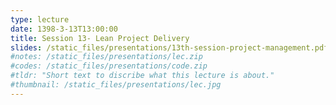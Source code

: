 ```yaml
---
type: lecture
date: 1398-3-13T13:00:00
title: Session 13- Lean Project Delivery
slides: /static_files/presentations/13th-session-project-management.pdf
#notes: /static_files/presentations/lec.zip
#codes: /static_files/presentations/code.zip
#tldr: "Short text to discribe what this lecture is about."
#thumbnail: /static_files/presentations/lec.jpg
---
```

